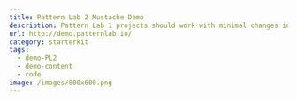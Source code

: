 ```yaml
---
title: Pattern Lab 2 Mustache Demo
description: Pattern Lab 1 projects should work with minimal changes in Pattern Lab 2.
url: http://demo.patternlab.io/
category: starterkit
tags:
  - demo-PL2
  - demo-content
  - code
image: /images/800x600.png
---
```

